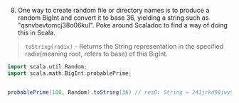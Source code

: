 8. One way to create random file or directory names is to produce a random BigInt and convert it to base 36, yielding a string such as "qsnvbevtomcj38o06kul". Poke around Scaladoc to find a way of doing this in Scala.

> `toString(radix)` - Returns the String representation in the specified radix(meaning root, refers to base) of this BigInt.

```scala
import scala.util.Random;
import scala.math.BigInt.probablePrime;


probablePrime(100, Random).toString(36) // res0: String = 241jrkd98jwy9pp4n4az
```

